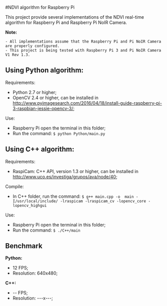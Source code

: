 #NDVI algorithm for Raspberry Pi

This project provide several implementations of the NDVI real-time algorithm for Raspberry Pi and Raspberry Pi NoIR Camera.

**Note:**

	- All implementations assume that the Raspberry Pi and Pi NoIR Camera are properly configured.
	- This project is being tested with Raspberry Pi 3 and Pi NoIR Camera V1 Rev 1.3.

## Using Python algorithm:

Requirements:
  - Python 2.7 or higher;
  - OpenCV 2.4 or higher, can be installed in http://www.pyimagesearch.com/2016/04/18/install-guide-raspberry-pi-3-raspbian-jessie-opencv-3/;
	
Use:
  - Raspberry Pi open the terminal in this folder;
  - Run the command: `$ python Python/main.py`
  
## Using C++ algorithm:

Requirements:
  - RaspiCam: C++ API, version 1.3 or higher, can be installed in http://www.uco.es/investiga/grupos/ava/node/40;

Compile:
  - In C++ folder, run the command: `$ g++ main.cpp -o  main -I/usr/local/include/ -lraspicam -lraspicam_cv -lopencv_core -lopencv_highgui`

Use:
  - Raspberry Pi open the terminal in this folder;
  - Run the command: `$ ./C++/main`

## Benchmark
**Python:**
- 12 FPS;
- Resolution: 640x480;

**C++:**
- -- FPS;
- Resolution: ---x---;
